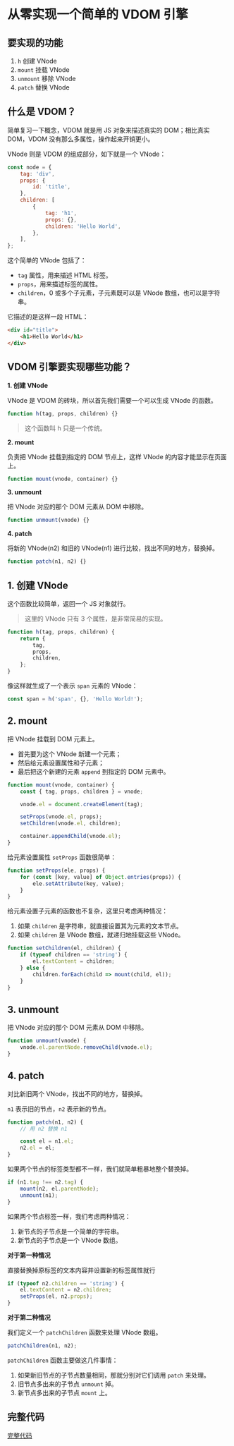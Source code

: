 # 从零实现一个简单的 VDOM 引擎

## 要实现的功能

1. `h` 创建 VNode
2. `mount` 挂载 VNode
3. `unmount` 移除 VNode
4. `patch` 替换 VNode

## 什么是 VDOM？

简单复习一下概念，VDOM 就是用 JS 对象来描述真实的 DOM；相比真实 DOM，VDOM 没有那么多属性，操作起来开销更小。

VNode 则是 VDOM 的组成部分，如下就是一个 VNode：

```js
const node = {
    tag: 'div',
    props: {
        id: 'title',
    },
    children: [
        {
            tag: 'h1',
            props: {},
            children: 'Hello World',
        },
    ],
};
```

这个简单的 VNode 包括了：

-   `tag` 属性，用来描述 HTML 标签。
-   `props`，用来描述标签的属性。
-   `children`，0 或多个子元素，子元素既可以是 VNode 数组，也可以是字符串。

它描述的是这样一段 HTML：

```html
<div id="title">
    <h1>Hello World</h1>
</div>
```

## VDOM 引擎要实现哪些功能？

**1. 创建 VNode**

VNode 是 VDOM 的砖块，所以首先我们需要一个可以生成 VNode 的函数。

```js
function h(tag, props, children) {}
```

> 这个函数叫 h 只是一个传统。

**2. mount**

负责把 VNode 挂载到指定的 DOM 节点上，这样 VNode 的内容才能显示在页面上。

```js
function mount(vnode, container) {}
```

**3. unmount**

把 VNode 对应的那个 DOM 元素从 DOM 中移除。

```js
function unmount(vnode) {}
```

**4. patch**

将新的 VNode(n2) 和旧的 VNode(n1) 进行比较，找出不同的地方，替换掉。

```js
function patch(n1, n2) {}
```

## 1. 创建 VNode

这个函数比较简单，返回一个 JS 对象就行。

> 这里的 VNode 只有 3 个属性，是非常简易的实现。

```js
function h(tag, props, children) {
    return {
        tag,
        props,
        children,
    };
}
```

像这样就生成了一个表示 `span` 元素的 VNode：

```js
const span = h('span', {}, 'Hello World!');
```

## 2. mount

把 VNode 挂载到 DOM 元素上。

-   首先要为这个 VNode 新建一个元素；
-   然后给元素设置属性和子元素；
-   最后把这个新建的元素 `append` 到指定的 DOM 元素中。

```js
function mount(vnode, container) {
    const { tag, props, children } = vnode;

    vnode.el = document.createElement(tag);

    setProps(vnode.el, props);
    setChildren(vnode.el, children);

    container.appendChild(vnode.el);
}
```

给元素设置属性 `setProps` 函数很简单：

```js
function setProps(ele, props) {
    for (const [key, value] of Object.entries(props)) {
        ele.setAttribute(key, value);
    }
}
```

给元素设置子元素的函数也不复杂，这里只考虑两种情况：

1. 如果 `children` 是字符串，就直接设置其为元素的文本节点。
2. 如果 `children` 是 VNode 数组，就递归地挂载这些 VNode。

```js
function setChildren(el, children) {
    if (typeof children == 'string') {
        el.textContent = children;
    } else {
        children.forEach(child => mount(child, el));
    }
}
```

## 3. unmount

把 VNode 对应的那个 DOM 元素从 DOM 中移除。

```js
function unmount(vnode) {
    vnode.el.parentNode.removeChild(vnode.el);
}
```

## 4. patch

对比新旧两个 VNode，找出不同的地方，替换掉。

`n1` 表示旧的节点，`n2` 表示新的节点。

```js
function patch(n1, n2) {
    // 用 n2 替换 n1

    const el = n1.el;
    n2.el = el;
}
```

如果两个节点的标签类型都不一样，我们就简单粗暴地整个替换掉。

```js
if (n1.tag !== n2.tag) {
    mount(n2, el.parentNode);
    unmount(n1);
}
```

如果两个节点标签一样，我们考虑两种情况：

1. 新节点的子节点是一个简单的字符串。
2. 新节点的子节点是一个 VNode 数组。

**对于第一种情况**

直接替换掉原标签的文本内容并设置新的标签属性就行

```js
if (typeof n2.children == 'string') {
    el.textContent = n2.children;
    setProps(el, n2.props);
}
```

**对于第二种情况**

我们定义一个 `patchChildren` 函数来处理 VNode 数组。

```js
patchChildren(n1, n2);
```

`patchChildren` 函数主要做这几件事情：

1. 如果新旧节点的子节点数量相同，那就分别对它们调用 `patch` 来处理。
2. 旧节点多出来的子节点 `unmount` 掉。
3. 新节点多出来的子节点 `mount` 上。

## 完整代码

[完整代码](https://gist.github.com/suukii/74763ff725470c2811a13a9dc516d371)
